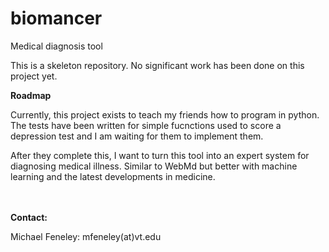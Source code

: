 # biomancer
Medical diagnosis tool 

This is a skeleton repository. No significant work has been done on this project yet.

<b>Roadmap</b>

Currently, this project exists to teach my friends how to program in python. The tests have been written for simple fucnctions used to score a depression test and I am waiting for them to implement them.

After they complete this, I want to turn this tool into an expert system for diagnosing medical illness. Similar to WebMd but better with machine learning and the latest developments in medicine.


<br>
<br>
<b>Contact:</b>

Michael Feneley: mfeneley(at)vt.edu
